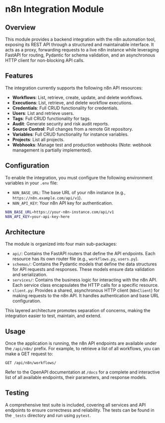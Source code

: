 # n8n Integration Module

## Overview

This module provides a backend integration with the n8n automation tool, exposing its REST API through a structured and maintainable interface. It acts as a proxy, forwarding requests to a live n8n instance while leveraging FastAPI for routing, Pydantic for schema validation, and an asynchronous HTTP client for non-blocking API calls.

## Features

The integration currently supports the following n8n API resources:

- **Workflows**: List, retrieve, create, update, and delete workflows.
- **Executions**: List, retrieve, and delete workflow executions.
- **Credentials**: Full CRUD functionality for credentials.
- **Users**: List and retrieve users.
- **Tags**: Full CRUD functionality for tags.
- **Audit**: Generate security and risk audit reports.
- **Source Control**: Pull changes from a remote Git repository.
- **Variables**: Full CRUD functionality for instance variables.
- **Projects**: List all projects.
- **Webhooks**: Manage test and production webhooks (Note: webhook management is partially implemented).

## Configuration

To enable the integration, you must configure the following environment variables in your `.env` file:

- `N8N_BASE_URL`: The base URL of your n8n instance (e.g., `https://n8n.example.com/api/v1`).
- `N8N_API_KEY`: Your n8n API key for authentication.

```sh
N8N_BASE_URL=https://your-n8n-instance.com/api/v1
N8N_API_KEY=your-api-key-here
```

## Architecture

The module is organized into four main sub-packages:

- `api/`: Contains the FastAPI routers that define the API endpoints. Each resource has its own router file (e.g., `workflows.py`, `users.py`).
- `schemas/`: Contains the Pydantic models that define the data structures for API requests and responses. These models ensure data validation and serialization.
- `services/`: Contains the business logic for interacting with the n8n API. Each service class encapsulates the HTTP calls for a specific resource.
- `client.py`: Provides a shared, asynchronous HTTP client (`N8nClient`) for making requests to the n8n API. It handles authentication and base URL configuration.

This layered architecture promotes separation of concerns, making the integration easier to test, maintain, and extend.

## Usage

Once the application is running, the n8n API endpoints are available under the `/api/n8n/` prefix. For example, to retrieve a list of all workflows, you can make a GET request to:

```
GET /api/n8n/workflows/
```

Refer to the OpenAPI documentation at `/docs` for a complete and interactive list of all available endpoints, their parameters, and response models.

## Testing

A comprehensive test suite is included, covering all services and API endpoints to ensure correctness and reliability. The tests can be found in the `_tests` directory and run using `pytest`.
